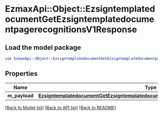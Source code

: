 # EzmaxApi::Object::EzsigntemplatedocumentGetEzsigntemplatedocumentpagerecognitionsV1Response

## Load the model package
```perl
use EzmaxApi::Object::EzsigntemplatedocumentGetEzsigntemplatedocumentpagerecognitionsV1Response;
```

## Properties
Name | Type | Description | Notes
------------ | ------------- | ------------- | -------------
**m_payload** | [**EzsigntemplatedocumentGetEzsigntemplatedocumentpagerecognitionsV1ResponseMPayload**](EzsigntemplatedocumentGetEzsigntemplatedocumentpagerecognitionsV1ResponseMPayload.md) |  | 

[[Back to Model list]](../README.md#documentation-for-models) [[Back to API list]](../README.md#documentation-for-api-endpoints) [[Back to README]](../README.md)


